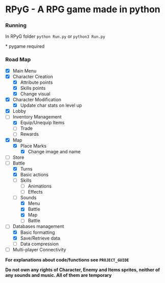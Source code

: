 # RPyG - A RPG game made in python

### Running

In RPyG folder ```python Run.py``` or ```python3 Run.py```

\* pygame required

### Road Map
- [x] Main Menu
- [x] Character Creation
  - [x] Attribute points
  - [x] Skills points
  - [x] Change visual
- [x] Character Modification
  - [x] Update char stats on level up
- [x] Lobby
- [ ] Inventory Management
  - [x] Equip/Unequip Items
  - [ ] Trade
  - [ ] Rewards
- [x] Map
  - [x] Place Marks
    - [x] Change image and name
- [ ] Store
- [ ] Battle
  - [x] Turns
  - [x] Basic actions
  - [ ] Skills
    - [ ] Animations
    - [ ] Effects
  - [ ] Sounds
      - [x] Menu
      - [x] Battle
      - [x] Map
      - [ ] Battle
- [ ] Databases management
    - [x] Basic formatting
    - [x] Save/Retrieve data
    - [ ] Data compression
- [ ] Multi-player Connectivity

**For explanations about code/functions see ```PROJECT_GUIDE```**

**Do not own any rights of Character, Enemy and Items sprites, neither of any sounds and music. All of them are temporary**
